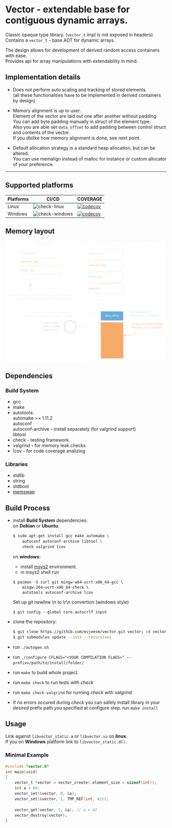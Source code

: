 # Vector - extendable base for contiguous dynamic arrays.

Classic opaque type library. (`vector_t` impl is not exposed in headers)  
Contains a `vector_t` - base ADT for dynamic arrays.

The design allows for development of derived random access containers with ease.  
Provides api for array manipulations with extendability in mind.  

## Implementation details

- Does not perform auto scaling and tracking of stored elements.  
  (all these functionalities have to be implemented in derived containers by design)  

- Memory alignment is up to user.  
  Element of the vector are laid out one after another without padding.  
  You can add byte padding manually in struct of the element type.  
  Also you are able set `data_offset` to add padding between control struct and contents of the vector.  
  If you dislike how memory alignment is done, see next point.  

- Default allocation strategy is a standard heap allocation, but can be altered.  
  You can use memalign instead of malloc for instance or custom allocator of your preference.  

---

## Supported platforms

<div align="center">

| Platforms | CI/CD | COVERAGE |
|---|---|---|
| Linux | ![check-linux](https://github.com/evjeesm/vector/actions/workflows/linux.yml/badge.svg) | [![codecov](https://codecov.io/github/evjeesm/vector/graph/badge.svg?flag=debian)](https://codecov.io/github/evjeesm/vector) |
| Windows | ![check-windows](https://github.com/evjeesm/vector/actions/workflows/windows.yml/badge.svg) | [![codecov](https://codecov.io/github/evjeesm/vector/graph/badge.svg?flag=windows)](https://codecov.io/github/evjeesm/vector) |

</div>

## Memory layout

![vector-scheme](docs/vector-scheme.svg)


## Dependencies

### Build System
  - gcc
  - make
  - autotools:  
    automake >= 1.11.2  
    autoconf  
    autoconf-archive - install separately (for valgrind support)  
    libtool  
  - check - testing framework
  - valgrind - for memory leak checks
  - lcov - for code coverage analizing

### Libraries
  - stdlib  
  - string  
  - stdbool  
  - [memswap](https://github.com/evjeesm/memory/memswap.h)  


## Build Process

- install **Build System** dependencies:  
  on **Debian** or **Ubuntu**:
    ```sh
    $ sudo apt-get install gcc make automake \
        autoconf autoconf-archive libtool \
        check valgrind lcov
    ```
  on **windows**:
    - install [msys2](https://www.msys2.org/) environment.
    - in msys2 shell run
    ```msys2
    $ pacman -S curl git mingw-w64-ucrt-x86_64-gcc \
        mingw-264-ucrt-x86_64-check \
        autotools autoconf-archive lcov
    ```
    Set up git newline \n to \r\n convertion (windows style)  
    ```msys2
    $ git config --global core.autocrlf input
    ```

- clone the repository:
  ```sh
  $ git clone https://githib.com/evjeesm/vector.git vector; cd vector;
  $ git submodules update --init --recursive;
  ```
- run `./autogen.sh`
- run `./configure CFLAGS="<YOUR COMPILATION FLAGS>" --prefix=/path/to/install/folder/`
- run `make` to build whole project.
- run `make check` to run tests with *check*
- run `make check-valgrind` for running *check* with valgrind
- If no errors occured during *check* you can safely install library in your desired prefix path you specified at configure step.
  run `make install`


## Usage

Link against `libvector_static.a` or `libvector.so` on **linux**.  
If you on **Windows** platform link to `libvector_static.dll`.  

### Minimal Example

```c
#include "vector.h"
int main(void)
{
    vector_t *vector = vector_create(.element_size = sizeof(int));
    int a = 69;
    vector_set(&vector, 0, &a);
    vector_set(&vector, 1, TMP_REF(int, 42));

    vector_get(vector, 1, &a); // a = 42
    vector_destroy(vector);
}
```
